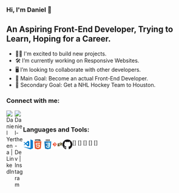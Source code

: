 ### Hi, I'm Daniel 👋

## An Aspiring Front-End Developer, Trying to Learn, Hoping for a Career.

- 👨‍💻 I'm excited to build new projects.
- 🛠️ I’m currently working on Responsive Websites.
- 🖥️ I’m looking to collaborate with other developers.
- 🥅 Main Goal: Become an actual Front-End Developer.
- 🏒 Secondary Goal: Get a NHL Hockey Team to Houston.

### Connect with me:

[<img align="left" alt="Daniel Yerena | LinkedIn" width="22px" src="https://cdn.jsdelivr.net/npm/simple-icons@v3/icons/linkedin.svg" />](https://www.linkedin.com/in/danielyerena/)
[<img align="left" alt="Daniel-the-Dev | Instagram" width="22px" src="https://cdn.jsdelivr.net/npm/simple-icons@v3/icons/instagram.svg" />](https://www.instagram.com/daniel_the_dev/)

<br />

### Languages and Tools:

[<img align="left" alt="Visual Studio Code" width="26px" src="https://raw.githubusercontent.com/github/explore/80688e429a7d4ef2fca1e82350fe8e3517d3494d/topics/visual-studio-code/visual-studio-code.png" />]
[<img align="left" alt="HTML5" width="26px" src="https://raw.githubusercontent.com/github/explore/80688e429a7d4ef2fca1e82350fe8e3517d3494d/topics/html/html.png" />]
[<img align="left" alt="CSS3" width="26px" src="https://raw.githubusercontent.com/github/explore/80688e429a7d4ef2fca1e82350fe8e3517d3494d/topics/css/css.png" />]
[<img align="left" alt="Git" width="26px" src="https://raw.githubusercontent.com/github/explore/80688e429a7d4ef2fca1e82350fe8e3517d3494d/topics/git/git.png" />]
[<img align="left" alt="GitHub" width="26px" src="https://raw.githubusercontent.com/github/explore/78df643247d429f6cc873026c0622819ad797942/topics/github/github.png" />]

